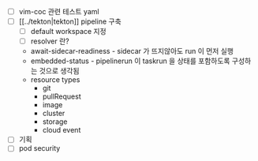 - [ ] vim-coc 관련 테스트 yaml
- [ ] [[../tekton|tekton]] pipeline 구축
  - [ ] default workspace 지정
  - [ ] resolver 란?
  - await-sidecar-readiness - sidecar 가 뜨지않아도 run 이 먼저 실행
  - embedded-status - pipelinerun 이 taskrun 을 상태를 포함하도록 구성하는 것으로 생각됨
  - resource types
    - git
    - pullRequest
    - image
    - cluster
    - storage
    - cloud event
- [ ] 기획
- [ ] pod security

